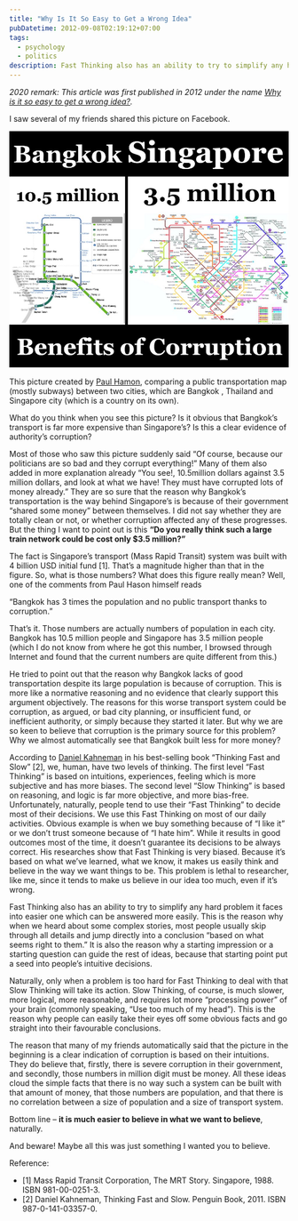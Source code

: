 ```yaml
---
title: "Why Is It So Easy to Get a Wrong Idea"
pubDatetime: 2012-09-08T02:19:12+07:00
tags:
  - psychology
  - politics
description: Fast Thinking also has an ability to try to simplify any hard problem it faces into easier one which can be answered more easily. This is the reason why when we heard about some complex stories, most people usually skip through all details and jump directly into a conclusion.
---
```


_2020 remark:
This article was first published in 2012 under the name [Why is it so easy to get a wrong idea?](https://rorasa.wordpress.com/2012/09/08/why-is-it-so-easy-to-get-a-wrong-idea/)._

I saw several of my friends shared this picture on Facebook.

![Post story](./304521_10151204958996900_1299744359_n.jpg)

This picture created by [Paul Hamon](http://paulhamon.com/), comparing a public transportation map (mostly subways) between two cities, which are Bangkok , Thailand and Singapore city (which is a country on its own).

What do you think when you see this picture? Is it obvious that Bangkok’s transport is far more expensive than Singapore’s? Is this a clear evidence of authority’s corruption?

Most of those who saw this picture suddenly said “Of course, because our politicians are so bad and they corrupt everything!” Many of them also added in more explanation already “You see!, 10.5million dollars against 3.5 million dollars, and look at what we have! They must have corrupted lots of money already.” They are so sure that the reason why Bangkok’s transportation is the way behind Singapore’s is because of their government “shared some money” between themselves. I did not say whether they are totally clean or not, or whether corruption affected any of these progresses. But the thing I want to point out is this **“Do you really think such a large train network could be cost only $3.5 million?”**

The fact is Singapore’s transport (Mass Rapid Transit) system was built with 4 billion USD initial fund [1]. That’s a magnitude higher than that in the figure. So, what is those numbers? What does this figure really mean? Well, one of the comments from Paul Hason himself reads

“Bangkok has 3 times the population and no public transport thanks to corruption.”

That’s it. Those numbers are actually numbers of population in each city. Bangkok has 10.5 million people and Singapore has 3.5 million people (which I do not know from where he got this number, I browsed through Internet and found that the current numbers are quite different from this.)

He tried to point out that the reason why Bangkok lacks of good transportation despite its large population is because of corruption. This is more like a normative reasoning and no evidence that clearly support this argument objectively. The reasons for this worse transport system could be corruption, as argued, or bad city planning, or insufficient fund, or inefficient authority, or simply because they started it later. But why we are so keen to believe that corruption is the primary source for this problem? Why we almost automatically see that Bangkok built less for more money?

According to [Daniel Kahneman](http://www.princeton.edu/~kahneman/) in his best-selling book “Thinking Fast and Slow” [2], we, human, have two levels of thinking. The first level “Fast Thinking” is based on intuitions, experiences, feeling which is more subjective and has more biases. The second level “Slow Thinking” is based on reasoning, and logic is far more objective, and more bias-free. Unfortunately, naturally, people tend to use their “Fast Thinking” to decide most of their decisions. We use this Fast Thinking on most of our daily activities. Obvious example is when we buy something because of “I like it” or we don’t trust someone because of “I hate him”. While it results in good outcomes most of the time, it doesn’t guarantee its decisions to be always correct. His researches show that Fast Thinking is very biased. Because it’s based on what we’ve learned, what we know, it makes us easily think and believe in the way we want things to be. This problem is lethal to researcher, like me, since it tends to make us believe in our idea too much, even if it’s wrong.

Fast Thinking also has an ability to try to simplify any hard problem it faces into easier one which can be answered more easily. This is the reason why when we heard about some complex stories, most people usually skip through all details and jump directly into a conclusion “based on what seems right to them.” It is also the reason why a starting impression or a starting question can guide the rest of ideas, because that starting point put a seed into people’s intuitive decisions.

Naturally, only when a problem is too hard for Fast Thinking to deal with that Slow Thinking will take its action. Slow Thinking, of course, is much slower, more logical, more reasonable, and requires lot more “processing power” of your brain (commonly speaking, “Use too much of my head”). This is the reason why people can easily take their eyes off some obvious facts and go straight into their favourable conclusions.

The reason that many of my friends automatically said that the picture in the beginning is a clear indication of corruption is based on their intuitions. They do believe that, firstly, there is severe corruption in their government, and secondly, those numbers in million digit must be money. All these ideas cloud the simple facts that there is no way such a system can be built with that amount of money, that those numbers are population, and that there is no correlation between a size of population and a size of transport system.

Bottom line – **it is much easier to believe in what we want to believe**, naturally.

And beware! Maybe all this was just something I wanted you to believe.

Reference:

- [1] Mass Rapid Transit Corporation, The MRT Story. Singapore, 1988. ISBN 981-00-0251-3.
- [2] Daniel Kahneman, Thinking Fast and Slow. Penguin Book, 2011. ISBN 987-0-141-03357-0.
